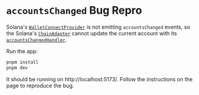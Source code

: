 # `accountsChanged` Bug Repro

Solana's [`WalletConnectProvider`](https://github.com/reown-com/appkit/blob/2af6ac0dbd6bb2a216c02ea004e39979e652760d/packages/adapters/solana/src/providers/WalletConnectProvider.ts#L26)
is not emitting `accountsChanged` events, so the Solana's [`ChainAdapter`](https://github.com/reown-com/appkit/blob/2af6ac0dbd6bb2a216c02ea004e39979e652760d/packages/adapters/solana/src/client.ts#L60)
cannot update the current account with its
[`accountsChangedHandler`](https://github.com/reown-com/appkit/blob/2af6ac0dbd6bb2a216c02ea004e39979e652760d/packages/adapters/solana/src/client.ts#L579).

Run the app:

```bash
pnpm install
pnpm dev
```

It should be running on http://localhost:5173/. Follow the instructions on the
page to reproduce the bug.
